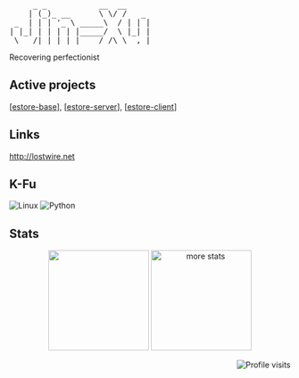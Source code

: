 <pre>
     _ _           __  __
    | (_)_ __      \ \/ /   _
 _  | | | '_ \ _____\  / | | |
| |_| | | | | |_____/  \ |_| |
 \___/|_|_| |_|    /_/\_\__,_|
</pre>

Recovering perfectionist

## Active projects
\[[estore-base](https://github.com/lostwire/estore-base)\], \[[estore-server](https://github.com/lostwire/estore-server)\], \[[estore-client](https://github.com/lostwire/estore-client)\]

## Links
http://lostwire.net

## K-Fu 
![Linux](https://img.shields.io/badge/linux-%FCC624.svg?style=for-the-badge&logo=linux&logoColor=black&color=FCC624)
![Python](https://img.shields.io/badge/python-%3776AB.svg?style=for-the-badge&logo=python&logoColor=white&color=3776AB)

## Stats
<p align="center"> 
  <img height="180em" src="https://github-readme-stats.vercel.app/api?username=jin-xu&show_icons=true" alt="" />
  <img height="180em" src="https://github-readme-stats.vercel.app/api/top-langs/?username=jin-xu&layout=compact" alt="more stats" />
</p>
<p align="right">
    <img src="https://komarev.com/ghpvc/?username=jin-xu" alt="Profile visits" />
</p>

